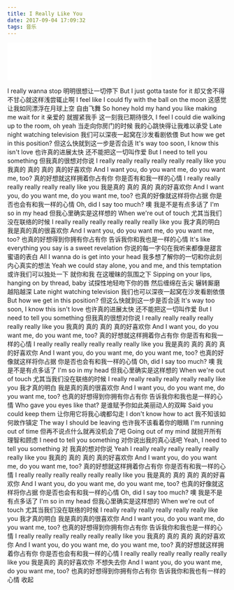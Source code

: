 ```yaml
---
title: I Really Like You
date: 2017-09-04 17:09:32
tags: 音乐
---
```


<iframe frameborder="no" border="0" marginwidth="0" marginheight="0" width=330 height=86 src="//music.163.com/outchain/player?type=2&id=30841076&auto=0&height=66"></iframe>

I really wanna stop
明明很想让一切停下
But I just gotta taste for it
却又舍不得不甘心就这样浅尝辄止啊
I feel like I could fly with the ball on the moon
这感觉让我如同漂浮在月球上空 自由飞舞
So honey hold my hand you like making me wait for it
亲爱的 就握紧我手 这一刻我已期待很久
I feel I could die walking up to the room, oh yeah
当走向你房门的时候 我的心跳快得让我难以承受
Late night watching television
我们可以深夜一起窝在沙发看剧依偎
But how we get in this position?
但这么快就到这一步是否合适
It's way too soon, I know this isn't love
也许真的进展太快 还不能把这一切叫作爱
But I need to tell you something
但我真的很想对你说
I really really really really really really like you
我真的 真的 真的 真的好喜欢你
And I want you, do you want me, do you want me, too?
真的好想就这样拥着你占有你 你是否有和我一样的心情
I really really really really really really like you
我是真的 真的 真的 真的好喜欢你
And I want you, do you want me, do you want me, too?
也真的好像就这样将你占据 你是否也会有和我一样的心情
Oh, did I say too much?
噢 我是不是有点多话了
I'm so in my head
但我心里确实是这样想的
When we're out of touch
尤其当我们没在联络的时候
I really really really really really really like you
我才真的明白 我是真的真的很喜欢你
And I want you, do you want me, do you want me, too?
也真的好想得到你拥有你占有你 告诉我你和我也是一样的心情
It's like everything you say is a sweet revelation
你说的每一字句在我听来都像是甜言蜜语的表白
All I wanna do is get into your head
我多想了解你的一切和你此刻内心真实的想法
Yeah we could stay alone, you and me, and this temptation
或许我们可以独处一下 就你和我 在这暧昧的氛围之下
Sipping on your lips, hanging on by thread, baby
试探性地轻吻下你的唇 然后缠绵在舌尖 辗转厮磨 越陷越深
Late night watching television
我们也可以深夜一起窝在沙发看剧依偎
But how we get in this position?
但这么快就到这一步是否合适
It's way too soon, I know this isn't love
也许真的进展太快 还不能把这一切叫作爱
But I need to tell you something
但我真的很想对你说
I really really really really really really like you
我真的 真的 真的 真的好喜欢你
And I want you, do you want me, do you want me, too?
真的好想就这样拥着你占有你 你是否有和我一样的心情
I really really really really really really like you
我是真的 真的 真的 真的好喜欢你
And I want you, do you want me, do you want me, too?
也真的好像就这样将你占据 你是否也会有和我一样的心情
Oh, did I say too much?
噢 我是不是有点多话了
I'm so in my head
但我心里确实是这样想的
When we're out of touch
尤其当我们没在联络的时候
I really really really really really really like you
我才真的明白 我是真的真的很喜欢你
And I want you, do you want me, do you want me, too?
也真的好想得到你拥有你占有你 告诉我你和我也是一样的心情
Who gave you eyes like that?
是谁赋予你如此美丽动人的双眸
Said you could keep them
让你用它将我心魂都勾走
I don't know how to act
我不知该如何故作镇定
The way I should be leaving
也许我不该看着你的眼睛
I'm running out of time
但再不说点什么就再没机会了吧
Going out of my mind
就抛开所有理智和顾虑
I need to tell you something
对你说出我的真心话吧
Yeah, I need to tell you something
对 我真的想对你说
Yeah I really really really really really really like you
我真的 真的 真的 真的好喜欢你
And I want you, do you want me, do you want me, too?
真的好想就这样拥着你占有你 你是否有和我一样的心情
I really really really really really really like you
我是真的 真的 真的 真的好喜欢你
And I want you, do you want me, do you want me, too?
也真的好像就这样将你占据 你是否也会有和我一样的心情
Oh, did I say too much?
噢 我是不是有点多话了
I'm so in my head
但我心里确实是这样想的
When we're out of touch
尤其当我们没在联络的时候
I really really really really really really like you
我才真的明白 我是真的真的很喜欢你
And I want you, do you want me, do you want me, too?
也真的好想得到你拥有你占有你 告诉我你和我也是一样的心情
I really really really really really really like you
我真的 真的 真的 真的好喜欢你
And I want you, do you want me, do you want me, too?
真的好想就这样拥着你占有你 你是否也会有和我一样的心情
I really really really really really really like you
我是真的 真的好喜欢你 不想失去你
And I want you, do you want me, do you want me, too?
也真的好想得到你拥有你占有你 告诉我你和我也有一样的心情
收起
